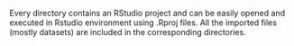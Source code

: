 Every directory contains an RStudio project and can be easily opened and executed in Rstudio environment using .Rproj files.
All the imported files (mostly datasets) are included in the corresponding directories.